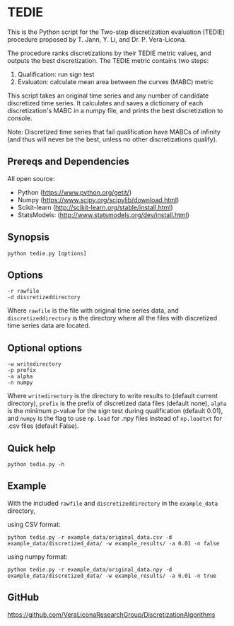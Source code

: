 # TEDIE
This is the Python script for the Two-step discretization evaluation (TEDIE) procedure proposed by T. Jann, Y. Li, and Dr. P. Vera-Licona.

The procedure ranks discretizations by their TEDIE metric values, and outputs the best discretization. The TEDIE metric contains two steps:
1. Qualification: run sign test
2. Evaluaton: calculate mean area between the curves (MABC) metric

This script takes an original time series and any number of candidate discretized time series. It calculates and saves a dictionary of each discretization's MABC in a numpy file, and prints the best discretization to console.

Note: Discretized time series that fail qualification have MABCs of infinity (and thus will never be the best, unless no other discretizations qualify).

## Prereqs and Dependencies
All open source:
- Python (https://www.python.org/getit/)
- Numpy (https://www.scipy.org/scipylib/download.html)
- Scikit-learn (http://scikit-learn.org/stable/install.html)
- StatsModels: (http://www.statsmodels.org/dev/install.html)

## Synopsis
```
python tedie.py [options]
```

## Options
```
-r rawfile
-d discretizeddirectory
```
Where `rawfile` is the file with original time series data, and `discretizeddirectory` is the directory where all the files with discretized time series data are located.

## Optional options
```
-w writedirectory
-p prefix
-a alpha
-n numpy
```
Where `writedirectory` is the directory to write results to (default current directory), `prefix` is the prefix of discretized data files (default none), `alpha` is the minimum p-value for the sign test during qualification (default 0.01), and `numpy` is the flag to use `np.load` for .npy files instead of `np.loadtxt` for .csv files (default False).

## Quick help
```
python tedie.py -h
```

## Example
With the included `rawfile` and `discretizeddirectory` in the `example_data` directory,

using CSV format:
```
python tedie.py -r example_data/original_data.csv -d example_data/discretized_data/ -w example_results/ -a 0.01 -n false
```

using numpy format:
```
python tedie.py -r example_data/original_data.npy -d example_data/discretized_data/ -w example_results/ -a 0.01 -n true
```

## GitHub
https://github.com/VeraLiconaResearchGroup/DiscretizationAlgorithms
